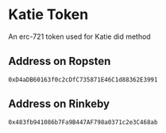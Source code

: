# Katie Token

An erc-721 token used for Katie did method

## Address on Ropsten

`0xD4aDB60163f0c2cDfC735871E46C1d88362E3991`

## Address on Rinkeby

`0x483fb941086b7Fa9B447AF798a0371c2e3C468ab`
